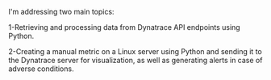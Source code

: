 
I'm addressing two main topics:

1-Retrieving and processing data from Dynatrace API endpoints using Python.

2-Creating a manual metric on a Linux server using Python and sending it to the Dynatrace 
server for visualization, as well as generating alerts in case of adverse conditions.
